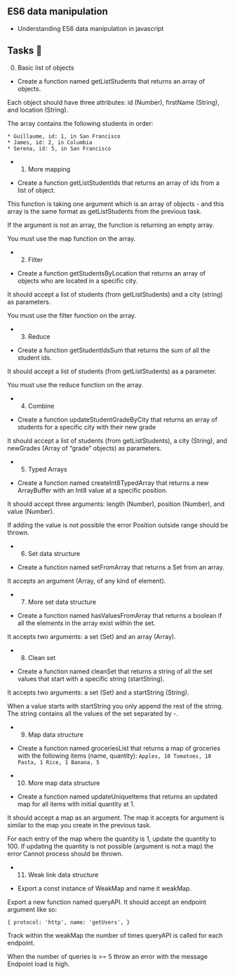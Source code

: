 ## ES6 data manipulation
- Understanding ES6 data manipulation in javascript

## Tasks :page_with_curl:

0. Basic list of objects

* Create a function named getListStudents that returns an array of objects.

Each object should have three attributes: id (Number), firstName (String), and location (String).

The array contains the following students in order:

	* Guillaume, id: 1, in San Francisco
	* James, id: 2, in Columbia
	* Serena, id: 5, in San Francisco

* 1. More mapping

- Create a function getListStudentIds that returns an array of ids from a list of object.

This function is taking one argument which is an array of objects - and this array is the same format as getListStudents from the previous task.

If the argument is not an array, the function is returning an empty array.

You must use the map function on the array.

* 2. Filter

- Create a function getStudentsByLocation that returns an array of objects who are located in a specific city.

It should accept a list of students (from getListStudents) and a city (string) as parameters.

You must use the filter function on the array.

* 3. Reduce

- Create a function getStudentIdsSum that returns the sum of all the student ids.

It should accept a list of students (from getListStudents) as a parameter.

You must use the reduce function on the array.

* 4. Combine

- Create a function updateStudentGradeByCity that returns an array of students for a specific city with their new grade

It should accept a list of students (from getListStudents), a city (String), and newGrades (Array of “grade” objects) as parameters.

* 5. Typed Arrays

- Create a function named createInt8TypedArray that returns a new ArrayBuffer with an Int8 value at a specific position.

It should accept three arguments: length (Number), position (Number), and value (Number).

If adding the value is not possible the error Position outside range should be thrown.

* 6. Set data structure

- Create a function named setFromArray that returns a Set from an array.

It accepts an argument (Array, of any kind of element).

* 7. More set data structure

- Create a function named hasValuesFromArray that returns a boolean if all the elements in the array exist within the set.

It accepts two arguments: a set (Set) and an array (Array).

* 8. Clean set

- Create a function named cleanSet that returns a string of all the set values that start with a specific string (startString).

It accepts two arguments: a set (Set) and a startString (String).

When a value starts with startString you only append the rest of the string. The string contains all the values of the set separated by -.

* 9. Map data structure

- Create a function named groceriesList that returns a map of groceries with the following items (name, quantity):
``
Apples, 10
Tomatoes, 10
Pasta, 1
Rice, 1
Banana, 5
``
* 10. More map data structure

- Create a function named updateUniqueItems that returns an updated map for all items with initial quantity at 1.

It should accept a map as an argument. The map it accepts for argument is similar to the map you create in the previous task.

For each entry of the map where the quantity is 1, update the quantity to 100. If updating the quantity is not possible (argument is not a map) the error Cannot process should be thrown.

* 11. Weak link data structure

- Export a const instance of WeakMap and name it weakMap.

Export a new function named queryAPI. It should accept an endpoint argument like so:

``
  {
    protocol: 'http',
    name: 'getUsers',
  }
``

Track within the weakMap the number of times queryAPI is called for each endpoint.

When the number of queries is >= 5 throw an error with the message Endpoint load is high.



